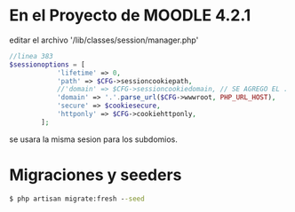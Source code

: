 # En el Proyecto de MOODLE 4.2.1
editar el archivo '/lib/classes/session/manager.php'

```php
//linea 383
$sessionoptions = [
            'lifetime' => 0,
            'path' => $CFG->sessioncookiepath,
            //'domain' => $CFG->sessioncookiedomain, // SE AGREGO EL . PARA USARLO EN LOS SUBDOMINIOS
            'domain' => '.'.parse_url($CFG->wwwroot, PHP_URL_HOST),
            'secure' => $cookiesecure,
            'httponly' => $CFG->cookiehttponly,
        ];
```
se usara la misma sesion para los subdomios.
# Migraciones y seeders
```cmd
$ php artisan migrate:fresh --seed
```

